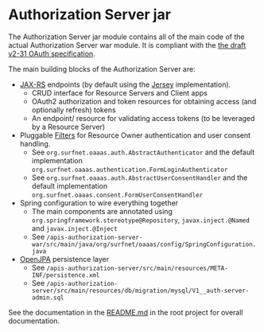Authorization Server jar
======
The Authorization Server jar module contains all of the main code of the actual Authorization Server war module. It is compliant with the [the draft v2-31 OAuth specification](http://tools.ietf.org/html/draft-ietf-oauth-v2-31).

The main building blocks of the Authorization Server are:

* [JAX-RS](http://en.wikipedia.org/wiki/Java_API_for_RESTful_Web_Services) endpoints (by default using the [Jersey](http://jersey.java.net/) implementation).
    * CRUD interface for Resource Servers and Client apps
    * OAuth2 authorization and token resources for obtaining access (and optionally refresh) tokens
    * An endpoint/ resource for validating access tokens (to be leveraged by a Resource Server)
* Pluggable [Filters](http://docs.oracle.com/javaee/1.3/api/javax/servlet/Filter.html) for Resource Owner authentication and user consent handling.
    * See `org.surfnet.oaaas.auth.AbstractAuthenticator` and the default implementation `org.surfnet.oaaas.authentication.FormLoginAuthenticator`
    * See `org.surfnet.oaaas.auth.AbstractUserConsentHandler` and the default implementation `org.surfnet.oaaas.consent.FormUserConsentHandler`
* Spring configuration to wire everything together
    * The main components are annotated using `org.springframework.stereotype@Repository`, `javax.inject.@Named` and `javax.inject.@Inject`
    * See `/apis-authorization-server-war/src/main/java/org/surfnet/oaaas/config/SpringConfiguration.java`
* [OpenJPA](http://openjpa.apache.org/) persistence layer
    * See `/apis-authorization-server/src/main/resources/META-INF/persistence.xml`
    * See `/apis-authorization-server/src/main/resources/db/migration/mysql/V1__auth-server-admin.sql`

See the documentation in the [README.md](https://github.com/OpenConextApps/apis/blob/master/README.md) in the root project for overall documentation.

